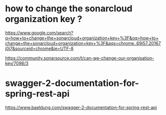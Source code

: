 
# how to change the sonarcloud organization key ?

https://www.google.com/search?q=how+to+change+the+sonarcloud+organization+key+%3F&oq=how+to+change+the+sonarcloud+organization+key+%3F&aqs=chrome..69i57.20167j0j7&sourceid=chrome&ie=UTF-8

https://community.sonarsource.com/t/can-we-change-our-organisation-key/7098/3

# swagger-2-documentation-for-spring-rest-api

https://www.baeldung.com/swagger-2-documentation-for-spring-rest-api
